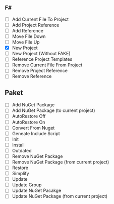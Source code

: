 ## `F#`

- [ ] Add Current File To Project
- [ ] Add Project Reference
- [ ] Add Reference
- [ ] Move File Down
- [ ] Move File Up
- [x] New Project
- [ ] New Project (Without FAKE)
- [ ] Reference Project Templates
- [ ] Remove Current File From Project
- [ ] Remove Project Reference
- [ ] Remove Reference

## Paket

- [ ] Add NuGet Package
- [ ] Add NuGet Package (to current project)
- [ ] AutoRestore Off
- [ ] AutoRestore On
- [ ] Convert From Nuget
- [ ] Geneate Include Script
- [ ] Init
- [ ] Install
- [ ] Outdated
- [ ] Remove NuGet Package
- [ ] Remove NuGet Package (from current project)
- [ ] Restore
- [ ] Simplify
- [ ] Update
- [ ] Update Group
- [ ] Update NuGet Pacakge
- [ ] Update NuGet Package (from current project)